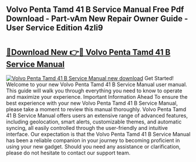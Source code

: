 ## Volvo Penta Tamd 41 B Service Manual Free Pdf Download - Part-vAm New Repair Owner Guide - User Service Edition 4zIi9

# <h2><a href="http://bc59193.oget.top/?id=Volvo+Penta+Tamd+41+B+Service+Manual">🔗Download New 👉🔴 Volvo Penta Tamd 41 B Service Manual</a></h2>

[![Volvo Penta Tamd 41 B Service Manual new download](https://i.imgur.com/5g1atiW.png)](http://bc59193.oget.top/?id=Volvo+Penta+Tamd+41+B+Service+Manual)
Get Started! Welcome to your new Volvo Penta Tamd 41 B Service Manual user manual. This guide will walk you through everything you need to know to operate and maximize your experience. Important Information Ahead To ensure the best experience with your new Volvo Penta Tamd 41 B Service Manual, please take a moment to review this manual thoroughly. Volvo Penta Tamd 41 B Service Manual offers users an extensive range of advanced features, including geolocation, smart alerts, customizable themes, and automatic syncing, all easily controlled through the user-friendly and intuitive interface. Our expectation is that the Volvo Penta Tamd 41 B Service Manual has been a reliable companion in your journey to becoming proficient in using your new gadget. Should you need any assistance or clarification, please do not hesitate to contact our support team.
